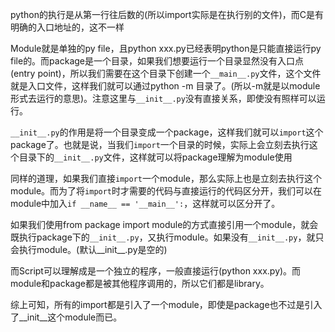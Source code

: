 python的执行是从第一行往后数的(所以import实际是在执行别的文件)，而C是有明确的入口地址的，这不一样

Module就是单独的py file，且python xxx.py已经表明python是只能直接运行py file的。而package是一个目录，如果我们想要运行一个目录显然没有入口点(entry point)，所以我们需要在这个目录下创建一个`__main__.py`文件，这个文件就是入口文件，这样我们就可以通过python -m 目录了。(所以-m就是以module形式去运行的意思)。注意这里与`__init__.py`没有直接关系，即使没有照样可以运行。

`__init__.py`的作用是将一个目录变成一个package，这样我们就可以`import`这个package了。也就是说，当我们`import`一个目录的时候，实际上会立刻去执行这个目录下的`__init__.py`文件，这样就可以将package理解为module使用

同样的道理，如果我们直接`import`一个module，那么实际上也是立刻去执行这个module。而为了将`import`时才需要的代码与直接运行的代码区分开，我们可以在module中加入`if __name__ == '__main__':`，这样就可以区分开了。

如果我们使用from package import module的方式直接引用一个module，就会既执行package下的`__init__.py`，又执行module。如果没有`__init__.py`，就只会执行module。(默认__init__.py是空的)

而Script可以理解成是一个独立的程序，一般直接运行(python xxx.py)。而module和package都是被其他程序调用的，所以它们都是library。

综上可知，所有的import都是引入了一个module，即使是package也不过是引入了__init__这个module而已。